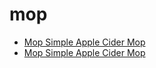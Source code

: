 # mop

 * [Mop Simple Apple Cider Mop](../../index/m/mop-101-simple-apple-cider-mop-353250.json)
 * [Mop Simple Apple Cider Mop](../../index/m/mop-101-simple-apple-cider-mop-353250.json)
